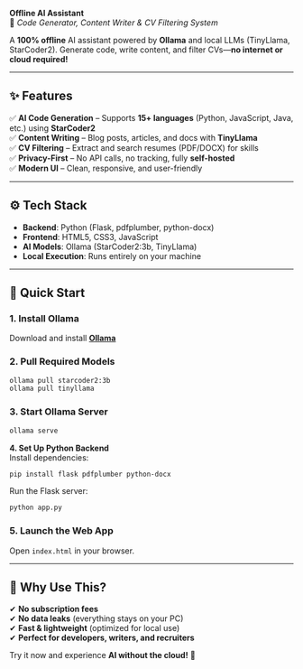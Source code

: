 **Offline AI Assistant**  
🚀 *Code Generator, Content Writer & CV Filtering System*  

A **100% offline** AI assistant powered by **Ollama** and local LLMs (TinyLlama, StarCoder2). Generate code, write content, and filter CVs—**no internet or cloud required!**  

---

## **✨ Features**  
✅ **AI Code Generation** – Supports **15+ languages** (Python, JavaScript, Java, etc.) using **StarCoder2**  
✅ **Content Writing** – Blog posts, articles, and docs with **TinyLlama**  
✅ **CV Filtering** – Extract and search resumes (PDF/DOCX) for skills  
✅ **Privacy-First** – No API calls, no tracking, fully **self-hosted**  
✅ **Modern UI** – Clean, responsive, and user-friendly  

---

## **⚙️ Tech Stack**  
- **Backend**: Python (Flask, pdfplumber, python-docx)  
- **Frontend**: HTML5, CSS3, JavaScript  
- **AI Models**: Ollama (StarCoder2:3b, TinyLlama)  
- **Local Execution**: Runs entirely on your machine  

---

## **🚀 Quick Start**  

### **1. Install Ollama**  
Download and install **[Ollama](https://ollama.com/)**  

### **2. Pull Required Models**  
```bash
ollama pull starcoder2:3b
ollama pull tinyllama
```

### **3. Start Ollama Server**  
```bash
ollama serve
```

**4. Set Up Python Backend**  
Install dependencies:  
```bash
pip install flask pdfplumber python-docx
```
Run the Flask server:  
```bash
python app.py
```

### **5. Launch the Web App**  
Open `index.html` in your browser.  

---

## **🌟 Why Use This?**  
✔ **No subscription fees**  
✔ **No data leaks** (everything stays on your PC)  
✔ **Fast & lightweight** (optimized for local use)  
✔ **Perfect for developers, writers, and recruiters**  

Try it now and experience **AI without the cloud!** 🚀
